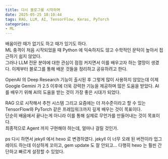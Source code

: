 ```yaml
---
title: 다시 블로그를 시작하며
date: 2025-05-25 18:10:44
tags: RAG, LLM, AI, TensorFlow, Keras, PyTorch
categories:
- ML
---
```


배움이란 때가 없기도 하고 때가 있기도 하다.  
ML 충격이 처음 시작되었을 때 Python 에 익숙하지도 않고 수학적인 문턱이 높아서 접근하기 쉽지 않았다.  
그러나 LLM 전문 분야에 대한 관심이 점점 커지면서 이를 배우고자 하는 열망이 생겼다.
이제부터 블로그를 통해 배운 것들을 정리하고 공유하려고 한다.

OpenAI 의 Deep Research 기능이 출시된 후 그렇게 많이 사용하지 않았는데 이제 Google Gemini 가 2.5 이후에 더욱 강력한 기능을 제공하며 많은 도움을 받았다.
AI 를 배우기 위해 AI의 도움을 받는 것이 가장 좋은 시대가 되었다.

RAG 으로 시작해서 추천 시스템 그리고 요즘에는 더 저수준이라고 할 수 있는 TensorFlow와 PyTorch 같은 프레임워크까지 깊게 배우는 것이 목표이다.  
단순히 배움에서 끝나는게 아니라 이를 통해 실제로 무언가를 만들어내는 것이 목표이다.  
최종적으로 Agent 까지 구현해야 하는데, 얼마나 걸릴 것인가.

ps
다시 하면서 jekyll 에서 hexo 로 변경하였다.
jekyll 이 너무 오래 된 버전이라 업그레이드 하는데 이상하게 꼬이고, gem update 도 잘 안되고...
다행히 hexo 는 훨씬 간단하고 빠르게 설정할 수 있었다.
